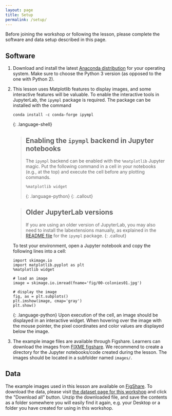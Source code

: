 ```yaml
---
layout: page
title: Setup
permalink: /setup/
---
```


Before joining the workshop or following the lesson, please complete the software and data setup described in this page.

## Software

1. Download and install the latest [Anaconda
   distribution](https://www.anaconda.com/distribution/) for your
   operating system. Make sure to choose the Python 3 version (as
   opposed to the one with Python 2).

2. This lesson uses Matplotlib features to display images, and some
   interactive features will be valuable. To enable the interactive
   tools in JupyterLab, the `ipympl` package is required. The package
   can be installed with the command

   ~~~
   conda install -c conda-forge ipympl
   ~~~
   {: .language-shell}

   > ## Enabling the `ipympl` backend in Jupyter notebooks
   >
   > The `ipympl` backend can be enabled with the `%matplotlib` Jupyter
   > magic. Put the following command in a cell in your notebooks
   > (e.g., at the top) and execute the cell before any plotting commands.
   >
   > ~~~
   > %matplotlib widget
   > ~~~
   > {: .language-python}
   {: .callout}

   > ## Older JupyterLab versions
   >
   > If you are using an older version of JupyterLab, you may also need
   > to install the labextensions manually, as explained in the [README
   > file](https://github.com/matplotlib/ipympl#readme) for the `ipympl`
   > package.
   {: .callout}

   To test your environment, open a Jupyter notebook and copy the following lines into a cell:
   ~~~
   import skimage.io
   import matplotlib.pyplot as plt
   %matplotlib widget
   
   # load an image
   image = skimage.io.imread(fname='fig/00-colonies01.jpg')
   
   # display the image
   fig, ax = plt.subplots()
   plt.imshow(image, cmap='gray')
   plt.show()
   ~~~
   {: .language-python}
   Upon execution of the cell, an image should be displayed in an interactive widget. When hovering over the image with the mouse pointer, the pixel coordinates and color values are displayed below the image.

3. The example image files are available through Figshare. Learners
   can download the images from [FIXME
   figshare](https://figshare.com/). We recommend to create a
   directory for the Jupyter notebooks/code created during the
   lesson. The images should be located in a subfolder named `images/`.


## Data

The example images used in this lesson are available on [FigShare](https://figshare.com/).
To download the data, please visit [the dataset page for this workshop][figshare-data]
and click the "Download all" button.
Unzip the downloaded file, and save the contents as a folder somewhere you will easily find it again,
e.g. your Desktop or a folder you have created for using in this workshop.

[figshare-data]: https://figshare.com/articles/dataset/Data_Carpentry_Image_Processing_Data_beta_/19260677
